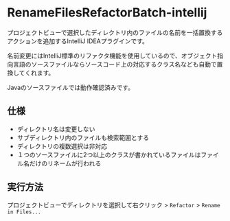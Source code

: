 # RenameFilesRefactorBatch-intellij

プロジェクトビューで選択したディレクトリ内のファイルの名前を一括置換するアクションを追加するIntelliJ IDEAプラグインです。

名前変更にはIntelliJ標準のリファクタ機能を使用しているので、オブジェクト指向言語のソースファイルならソースコード上の対応するクラス名なども自動で置換してくれます。

Javaのソースファイルでは動作確認済みです。

## 仕様 

- ディレクトリ名は変更しない
- サブディレクトリ内のファイルも検索範囲とする
- ディレクトリの複数選択は非対応
- １つのソースファイルに2つ以上のクラスが書かれているファイルはファイル名だけのリネームが行われる

## 実行方法

プロジェクトビューでディレクトリを選択して右クリック > `Refactor` > `Rename in Files...`

